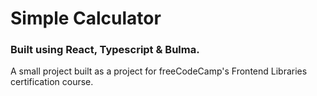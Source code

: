 # Simple Calculator
### Built using React, Typescript & Bulma.

A small project built as a project for freeCodeCamp's Frontend Libraries certification course.